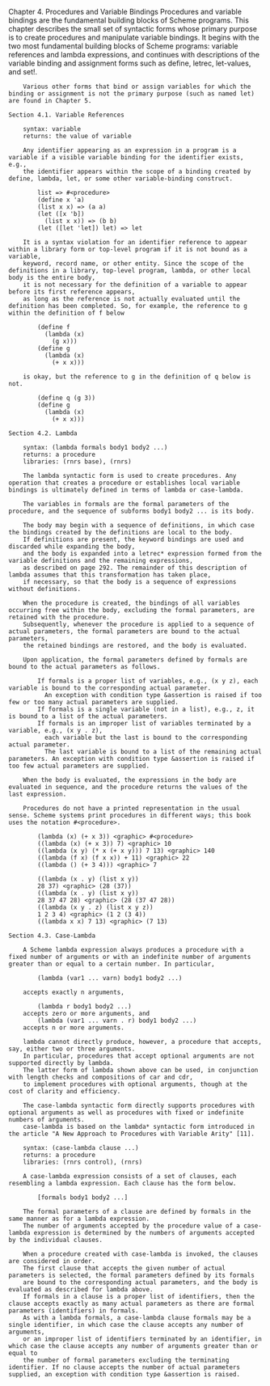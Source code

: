 Chapter 4. Procedures and Variable Bindings
        Procedures and variable bindings are the fundamental building blocks of Scheme programs. 
        This chapter describes the small set of syntactic forms whose primary purpose is to create procedures and manipulate variable bindings. 
        It begins with the two most fundamental building blocks of Scheme programs: variable references and lambda expressions, 
        and continues with descriptions of the variable binding and assignment forms such as define, letrec, let-values, and set!.

        Various other forms that bind or assign variables for which the binding or assignment is not the primary purpose (such as named let) are found in Chapter 5.

    Section 4.1. Variable References

        syntax: variable 
        returns: the value of variable

        Any identifier appearing as an expression in a program is a variable if a visible variable binding for the identifier exists, e.g., 
        the identifier appears within the scope of a binding created by define, lambda, let, or some other variable-binding construct.

            list => #<procedure>
            (define x 'a)
            (list x x) => (a a)
            (let ([x 'b])
              (list x x)) => (b b)
            (let ([let 'let]) let) => let

        It is a syntax violation for an identifier reference to appear within a library form or top-level program if it is not bound as a variable, 
        keyword, record name, or other entity. Since the scope of the definitions in a library, top-level program, lambda, or other local body is the entire body, 
        it is not necessary for the definition of a variable to appear before its first reference appears, 
        as long as the reference is not actually evaluated until the definition has been completed. So, for example, the reference to g within the definition of f below

            (define f
              (lambda (x)
                (g x)))
            (define g
              (lambda (x)
                (+ x x)))

        is okay, but the reference to g in the definition of q below is not.

            (define q (g 3))
            (define g
              (lambda (x)
                (+ x x)))

    Section 4.2. Lambda

        syntax: (lambda formals body1 body2 ...) 
        returns: a procedure 
        libraries: (rnrs base), (rnrs)

        The lambda syntactic form is used to create procedures. Any operation that creates a procedure or establishes local variable bindings is ultimately defined in terms of lambda or case-lambda.

        The variables in formals are the formal parameters of the procedure, and the sequence of subforms body1 body2 ... is its body.

        The body may begin with a sequence of definitions, in which case the bindings created by the definitions are local to the body. 
        If definitions are present, the keyword bindings are used and discarded while expanding the body, 
        and the body is expanded into a letrec* expression formed from the variable definitions and the remaining expressions, 
        as described on page 292. The remainder of this description of lambda assumes that this transformation has taken place, 
        if necessary, so that the body is a sequence of expressions without definitions.

        When the procedure is created, the bindings of all variables occurring free within the body, excluding the formal parameters, are retained with the procedure. 
        Subsequently, whenever the procedure is applied to a sequence of actual parameters, the formal parameters are bound to the actual parameters, 
        the retained bindings are restored, and the body is evaluated.

        Upon application, the formal parameters defined by formals are bound to the actual parameters as follows.

            If formals is a proper list of variables, e.g., (x y z), each variable is bound to the corresponding actual parameter. 
              An exception with condition type &assertion is raised if too few or too many actual parameters are supplied.
            If formals is a single variable (not in a list), e.g., z, it is bound to a list of the actual parameters.
            If formals is an improper list of variables terminated by a variable, e.g., (x y . z), 
              each variable but the last is bound to the corresponding actual parameter. 
              The last variable is bound to a list of the remaining actual parameters. An exception with condition type &assertion is raised if too few actual parameters are supplied.

        When the body is evaluated, the expressions in the body are evaluated in sequence, and the procedure returns the values of the last expression.

        Procedures do not have a printed representation in the usual sense. Scheme systems print procedures in different ways; this book uses the notation #<procedure>.

            (lambda (x) (+ x 3)) <graphic> #<procedure>
            ((lambda (x) (+ x 3)) 7) <graphic> 10
            ((lambda (x y) (* x (+ x y))) 7 13) <graphic> 140
            ((lambda (f x) (f x x)) + 11) <graphic> 22
            ((lambda () (+ 3 4))) <graphic> 7 

            ((lambda (x . y) (list x y))
            28 37) <graphic> (28 (37))
            ((lambda (x . y) (list x y))
            28 37 47 28) <graphic> (28 (37 47 28))
            ((lambda (x y . z) (list x y z))
            1 2 3 4) <graphic> (1 2 (3 4))
            ((lambda x x) 7 13) <graphic> (7 13)

    Section 4.3. Case-Lambda

        A Scheme lambda expression always produces a procedure with a fixed number of arguments or with an indefinite number of arguments greater than or equal to a certain number. In particular,

            (lambda (var1 ... varn) body1 body2 ...)

        accepts exactly n arguments,

            (lambda r body1 body2 ...)
        accepts zero or more arguments, and
            (lambda (var1 ... varn . r) body1 body2 ...)
        accepts n or more arguments.

        lambda cannot directly produce, however, a procedure that accepts, say, either two or three arguments. 
        In particular, procedures that accept optional arguments are not supported directly by lambda. 
        The latter form of lambda shown above can be used, in conjunction with length checks and compositions of car and cdr, 
        to implement procedures with optional arguments, though at the cost of clarity and efficiency.

        The case-lambda syntactic form directly supports procedures with optional arguments as well as procedures with fixed or indefinite numbers of arguments. 
        case-lambda is based on the lambda* syntactic form introduced in the article "A New Approach to Procedures with Variable Arity" [11].

        syntax: (case-lambda clause ...) 
        returns: a procedure 
        libraries: (rnrs control), (rnrs)

        A case-lambda expression consists of a set of clauses, each resembling a lambda expression. Each clause has the form below.

            [formals body1 body2 ...]

        The formal parameters of a clause are defined by formals in the same manner as for a lambda expression. 
        The number of arguments accepted by the procedure value of a case-lambda expression is determined by the numbers of arguments accepted by the individual clauses.

        When a procedure created with case-lambda is invoked, the clauses are considered in order. 
        The first clause that accepts the given number of actual parameters is selected, the formal parameters defined by its formals 
        are bound to the corresponding actual parameters, and the body is evaluated as described for lambda above. 
        If formals in a clause is a proper list of identifiers, then the clause accepts exactly as many actual parameters as there are formal parameters (identifiers) in formals. 
        As with a lambda formals, a case-lambda clause formals may be a single identifier, in which case the clause accepts any number of arguments, 
        or an improper list of identifiers terminated by an identifier, in which case the clause accepts any number of arguments greater than or equal to 
        the number of formal parameters excluding the terminating identifier. If no clause accepts the number of actual parameters supplied, an exception with condition type &assertion is raised.












